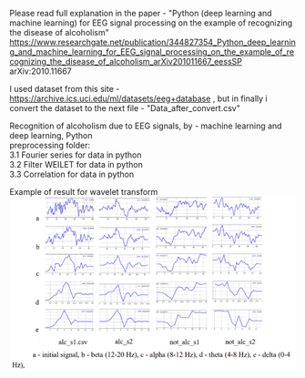 Please read full explanation in the paper - "Python (deep learning and machine learning) for EEG signal processing on the example of recognizing the disease of alcoholism" 
https://www.researchgate.net/publication/344827354_Python_deep_learning_and_machine_learning_for_EEG_signal_processing_on_the_example_of_recognizing_the_disease_of_alcoholism_arXiv201011667_eessSP
arXiv:2010.11667

I used dataset from this site - https://archive.ics.uci.edu/ml/datasets/eeg+database , but in finally i convert the dataset to the next file - "Data_after_convert.csv" 

Recognition of alcoholism due to EEG signals, by - machine learning and deep learning, Python  
preprocessing folder:  
                    3.1 Fourier series for data in python  
                    3.2 Filter WEILET for data in python  
                    3.3 Correlation for data in python  
                    
Example of result for wavelet transform
![alt tag](https://github.com/Ildaron/3.eeg_recognation/blob/master/New%20Bitmap%20Image.bmp "Example of result for wavelet transform")​
